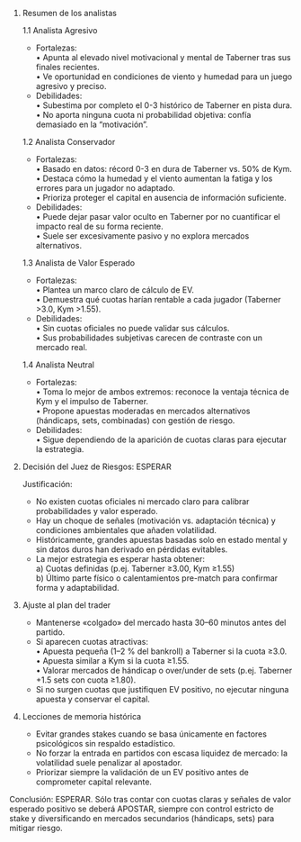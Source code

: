1. Resumen de los analistas  
   
   1.1 Analista Agresivo  
   - Fortalezas:  
     • Apunta al elevado nivel motivacional y mental de Taberner tras sus finales recientes.  
     • Ve oportunidad en condiciones de viento y humedad para un juego agresivo y preciso.  
   - Debilidades:  
     • Subestima por completo el 0-3 histórico de Taberner en pista dura.  
     • No aporta ninguna cuota ni probabilidad objetiva: confía demasiado en la “motivación”.  
   
   1.2 Analista Conservador  
   - Fortalezas:  
     • Basado en datos: récord 0-3 en dura de Taberner vs. 50% de Kym.  
     • Destaca cómo la humedad y el viento aumentan la fatiga y los errores para un jugador no adaptado.  
     • Prioriza proteger el capital en ausencia de información suficiente.  
   - Debilidades:  
     • Puede dejar pasar valor oculto en Taberner por no cuantificar el impacto real de su forma reciente.  
     • Suele ser excesivamente pasivo y no explora mercados alternativos.  
   
   1.3 Analista de Valor Esperado  
   - Fortalezas:  
     • Plantea un marco claro de cálculo de EV.  
     • Demuestra qué cuotas harían rentable a cada jugador (Taberner >3.0, Kym >1.55).  
   - Debilidades:  
     • Sin cuotas oficiales no puede validar sus cálculos.  
     • Sus probabilidades subjetivas carecen de contraste con un mercado real.  
   
   1.4 Analista Neutral  
   - Fortalezas:  
     • Toma lo mejor de ambos extremos: reconoce la ventaja técnica de Kym y el impulso de Taberner.  
     • Propone apuestas moderadas en mercados alternativos (hándicaps, sets, combinadas) con gestión de riesgo.  
   - Debilidades:  
     • Sigue dependiendo de la aparición de cuotas claras para ejecutar la estrategia.  

2. Decisión del Juez de Riesgos: ESPERAR  
   
   Justificación:  
   - No existen cuotas oficiales ni mercado claro para calibrar probabilidades y valor esperado.  
   - Hay un choque de señales (motivación vs. adaptación técnica) y condiciones ambientales que añaden volatilidad.  
   - Históricamente, grandes apuestas basadas solo en estado mental y sin datos duros han derivado en pérdidas evitables.  
   - La mejor estrategia es esperar hasta obtener:  
     a) Cuotas definidas (p.ej. Taberner ≥3.00, Kym ≥1.55)  
     b) Último parte físico o calentamientos pre-match para confirmar forma y adaptabilidad.  

3. Ajuste al plan del trader  
   - Mantenerse «colgado» del mercado hasta 30–60 minutos antes del partido.  
   - Si aparecen cuotas atractivas:  
     • Apuesta pequeña (1–2 % del bankroll) a Taberner si la cuota ≥3.0.  
     • Apuesta similar a Kym si la cuota ≥1.55.  
     • Valorar mercados de hándicap o over/under de sets (p.ej. Taberner +1.5 sets con cuota ≥1.80).  
   - Si no surgen cuotas que justifiquen EV positivo, no ejecutar ninguna apuesta y conservar el capital.  

4. Lecciones de memoria histórica  
   - Evitar grandes stakes cuando se basa únicamente en factores psicológicos sin respaldo estadístico.  
   - No forzar la entrada en partidos con escasa liquidez de mercado: la volatilidad suele penalizar al apostador.  
   - Priorizar siempre la validación de un EV positivo antes de comprometer capital relevante.  

Conclusión: ESPERAR. Sólo tras contar con cuotas claras y señales de valor esperado positivo se deberá APOSTAR, siempre con control estricto de stake y diversificando en mercados secundarios (hándicaps, sets) para mitigar riesgo.